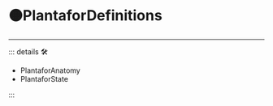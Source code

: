 # 🟠<motor>PlantaforDefinitions</motor>

---

<!-- =================================================== -->
<!-- =================================================== -->
<!-- =================================================== -->
<!-- =================================================== -->
<!-- =================================================== -->
::: details 🛠

- PlantaforAnatomy
- PlantaforState

:::
